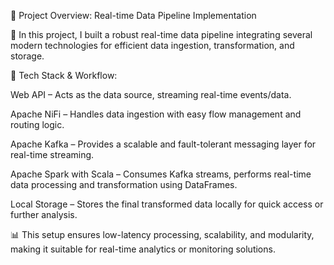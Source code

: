 🎯 Project Overview: Real-time Data Pipeline Implementation

🚀 In this project, I built a robust real-time data pipeline integrating several modern technologies for efficient data ingestion, transformation, and storage.

🔗 Tech Stack & Workflow:

Web API – Acts as the data source, streaming real-time events/data.

Apache NiFi – Handles data ingestion with easy flow management and routing logic.

Apache Kafka – Provides a scalable and fault-tolerant messaging layer for real-time streaming.

Apache Spark with Scala – Consumes Kafka streams, performs real-time data processing and transformation using DataFrames.

Local Storage – Stores the final transformed data locally for quick access or further analysis.

📊 This setup ensures low-latency processing, scalability, and modularity, making it suitable for real-time analytics or monitoring solutions.
